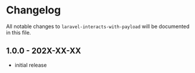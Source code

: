 # Changelog

All notable changes to `laravel-interacts-with-payload` will be documented in this file.

## 1.0.0 - 202X-XX-XX

- initial release
